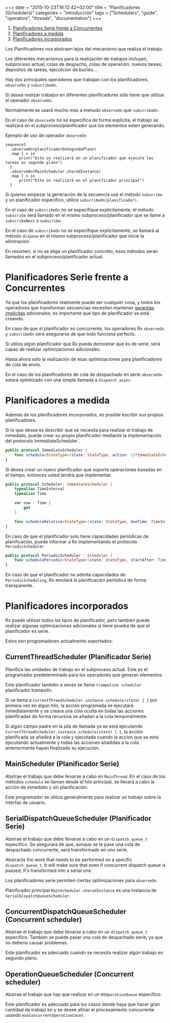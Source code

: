 +++
date = "2015-10-23T16:12:42+02:00"
title = "Planificadores (Schedulers)"
categories = "introducción"
tags = ["Schedulers", "guide", "operators", "threads", "documentation"]
+++

1. [Planificadores Serie frente a Concurrentes](#serial-vs-concurrent-schedulers)
1. [Planificadores a medida](#custom-schedulers)
1. [Planificadores incorporados](#builtin-schedulers)


Los Planificadores nos abstraen lejos del mecanismo que realiza el trabajo.

Los diferentes mecanismos para la realización de trabajos incluyen, subproceso actual, colas de despacho, colas de operación, nuevos tareas, depositos de tareas, ejecutcion de bucles...

Hay dos principales operadores que trabajan con los planificadores. `observeOn` y `subscribeOn`.

Si desea realizar trabajos en diferentes planificadores sólo tiene que utilizar el operador `observeOn`.

Normalmente se usará mucho más a menudo `observeOn` que `subscribeOn`.

En el caso de `observeOn` no se especifica de forma explícita, el trabajo se realizará en el subproceso/planificador que los elementos esten generando.

Ejemplo de uso de operador `observeOn`

```
sequence1
  .observeOn(planificadorDeSegundoPlano)
  .map { n in
      print("Esto se realizará en un planificador que ejecuta las tareas en segundo plano")
  }
  .observeOn(MainScheduler.sharedInstance)
  .map { n in
      print("Esto se realizará en el planificador principal")
  }
```

Si quieres empezar la generación de la secuencia usé el método `subscribe` y un planificador específico, utilice `subscribeOn(planificador)`.

En el caso de `subscribeOn` no se especifique explícitamente, el método `subscribe` será llamado en el mismo subproceso/planificador que se llame a `subscribeNext` o `subscribe`.

En el caso de `subscribeOn` no se especifique explícitamente, se llamará al método `dispose` en el mismo subproceso/planificador que inicie la eliminación.

En resumen, si no se elige un planificador concreto, esos métodos serán llamados en el subproceso/planificador actual.

# Planificadores Serie frente a Concurrentes

Ya que los planificadores realmente puede ser cualquier cosa, y todos los operadores que transforman secuencias necesiten mantener [garantías implícitas](/intro/#implicit-observable-guarantees) adicionales, es importante qué tipo de planificador se está creando.

En caso de que el planificador es concurrente, los operadores Rx `observeOn` y `subscribeOn` será asegurarse de que todo funciona perfecto.

Si utiliza algún planificador que Rx pueda demostrar que es de serie, será capaz de realizar optimizaciones adicionales.

Hasta ahora sólo la realización de esas optimizaciones para planificadores de cola de envío.

En el caso de los planificadores de cola de despachado en serie `observeOn` estará optimizado con una simple llamada a `dispatch_async`.

# Planificadores a medida

Además de los planificadores incorporados, es posible escribir sus propios planificadores.

Si lo que desea es describir que se necesita para realizar el trabajo de inmediato, puede crear su propio planificador mediante la implementación del protocolo ImmediateScheduler`.

```swift
public protocol ImmediateScheduler {
    func schedule<StateType>(state: StateType, action: (/*ImmediateScheduler,*/ StateType) -> RxResult<Disposable>) -> RxResult<Disposable>
}
```

Si desea crear un nuevo planificador que soporte operaciones basadas en el tiempo, entonces usted tendrá que implementar.

```swift
public protocol Scheduler: ImmediateScheduler {
    typealias TimeInterval
    typealias Time

    var now : Time {
        get
    }

    func scheduleRelative<StateType>(state: StateType, dueTime: TimeInterval, action: (StateType) -> RxResult<Disposable>) -> RxResult<Disposable>
}
```

En caso de que el planificador solo tiene capacidades periódicas de planificación, puede informar a Rx implementando el protocolo `PeriodicScheduler`

```swift
public protocol PeriodicScheduler : Scheduler {
    func schedulePeriodic<StateType>(state: StateType, startAfter: TimeInterval, period: TimeInterval, action: (StateType) -> StateType) -> RxResult<Disposable>
}
```

En caso de que el planificador no admita capacidades de `PeriodicScheduling`, Rx emulará la planificación periódica de forma transparente.

# Planificadores incorporados

Rx puede utilizar todos los tipos de planificador, pero también puede realizar algunas optimizaciones adicionales si tiene prueba de que el planificador es serie.

Estos son programadores actualmente soportados:



## CurrentThreadScheduler (Planificador Serie)

Planifica las unidades de trabajo en el subproceso actual.
Este es el programador predeterminado para los operadores que generan elementos.

Este planificador también a veces se llama `trampoline scheduler` planificador trampolín.

Si se llama a `CurrentThreadScheduler.instance.schedule(state) { }` por primera vez en algun hilo, la acción programada se ejecutará inmediatamente y se creara una cola oculta en todas las acciones planificadas de forma recursiva se añadan a la cola temporalmente.

Si algún campo padre en la pila de llamada ya se está ejecutando `CurrentThreadScheduler.instance.schedule(state) { }`, la acción planificada se añadirá a la cola y ejecutada cuando la accion que se esta ejecutando actualmente y todas las acciones añadidas a la cola anteriormente hayan finalizado su ejecución.



## MainScheduler (Planificador Serie)

Abstrae el trabajo que debe llevarse a cabo en `MainThread`. En el caso de los métodos `schedule` se llaman desde el hilo principal, se llevará a cabo la acción de inmediato y sin planificación.

Este programador se utiliza generalmente para realizar un trabajo sobre la interfaz de usuario.



## SerialDispatchQueueScheduler (Planificador Serie)

Abstrae el trabajo que debe llevarse a cabo en un `dispatch_queue_t` expecifico. Se asegurará de que, aunque se le pase una cola de despachado concurrente, será transformado en uno serie.

Abstracts the work that needs to be performed on a specific `dispatch_queue_t`. It will make sure that even if concurrent dispatch queue is passed, it's transformed into a serial one.

Los planificadores serie permiten ciertas optimizaciones para `observeOn`.

Planificador principal `MainScheduler.sharedInstance` es una instancia de `SerialDispatchQueueScheduler`.



## ConcurrentDispatchQueueScheduler (Concurrent scheduler)

Abstrae el trabajo que debe llevarse a cabo en un `dispatch_queue_t` expecifico. Tambien se puede pasar una cola de despachado serie, ya que no debería causar problemas.

Este planificador es adecuado cuando se necesita realizar algún trabajo en segundo plano.



## OperationQueueScheduler (Concurrent scheduler)

Abstrae el trabajo que hay que realizar en un `NSOperationQueue` específico.

Este planificador es adecuado para los casos donde haya que hacer gran cantidad de trabajo en y se deseé afinar el procesamiento concurrente usando `maxConcurrentOperationCount`.

